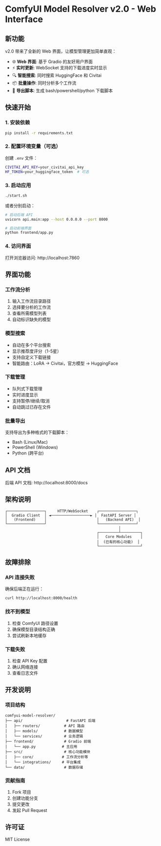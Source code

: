 # ComfyUI Model Resolver v2.0 - Web Interface

## 新功能

v2.0 带来了全新的 Web 界面，让模型管理更加简单直观：

- 🌐 **Web 界面**: 基于 Gradio 的友好用户界面
- ⚡ **实时更新**: WebSocket 支持的下载进度实时显示
- 🔍 **智能搜索**: 同时搜索 HuggingFace 和 Civitai
- 📦 **批量操作**: 同时分析多个工作流
- 💾 **导出脚本**: 生成 bash/powershell/python 下载脚本

## 快速开始

### 1. 安装依赖

```bash
pip install -r requirements.txt
```

### 2. 配置环境变量（可选）

创建 `.env` 文件：

```bash
CIVITAI_API_KEY=your_civitai_api_key
HF_TOKEN=your_huggingface_token  # 可选
```

### 3. 启动应用

```bash
./start.sh
```

或者分别启动：

```bash
# 启动后端 API
uvicorn api.main:app --host 0.0.0.0 --port 8000

# 启动前端界面
python frontend/app.py
```

### 4. 访问界面

打开浏览器访问: http://localhost:7860

## 界面功能

### 工作流分析

1. 输入工作流目录路径
2. 选择要分析的工作流
3. 查看所需模型列表
4. 自动标识缺失的模型

### 模型搜索

- 自动在多个平台搜索
- 显示推荐度评分（1-5星）
- 支持自定义下载链接
- 智能路由：LoRA → Civitai，官方模型 → HuggingFace

### 下载管理

- 队列式下载管理
- 实时进度显示
- 支持暂停/继续/取消
- 自动跳过已存在文件

### 批量导出

支持导出为多种格式的下载脚本：
- Bash (Linux/Mac)
- PowerShell (Windows)
- Python (跨平台)

## API 文档

后端 API 文档: http://localhost:8000/docs

## 架构说明

```
┌─────────────────┐     HTTP/WebSocket    ┌─────────────────┐
│  Gradio Client  │ ◄──────────────────► │  FastAPI Server │
│   (Frontend)    │                       │   (Backend API)  │
└─────────────────┘                       └─────────────────┘
                                                    │
                                          ┌─────────┴─────────┐
                                          │   Core Modules    │
                                          │  (已有的核心功能)  │
                                          └───────────────────┘
```

## 故障排除

### API 连接失败

确保后端正在运行：
```bash
curl http://localhost:8000/health
```

### 找不到模型

1. 检查 ComfyUI 路径设置
2. 确保模型目录结构正确
3. 尝试刷新本地缓存

### 下载失败

1. 检查 API Key 配置
2. 确认网络连接
3. 查看日志文件

## 开发说明

### 项目结构

```
comfyui-model-resolver/
├── api/                    # FastAPI 后端
│   ├── routers/           # API 路由
│   ├── models/            # 数据模型
│   └── services/          # 业务逻辑
├── frontend/              # Gradio 前端
│   └── app.py            # 主应用
├── src/                   # 核心功能模块
│   ├── core/             # 工作流分析等
│   └── integrations/     # 平台集成
└── data/                  # 数据存储
```

### 贡献指南

1. Fork 项目
2. 创建功能分支
3. 提交更改
4. 发起 Pull Request

## 许可证

MIT License